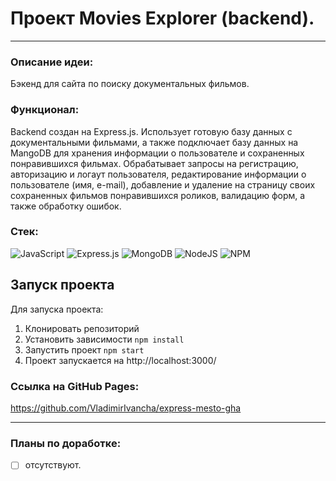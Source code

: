 # Проект Movies Explorer (backend).
___

### Описание идеи:
Бэкенд для сайта по поиску документальных фильмов.
### Функционал:
Backend создан на Express.js. Использует готовую базу данных с документальными фильмами, а также подключает базу данных на MangoDB для хранения информации о пользователе и сохраненных понравившихся фильмах. Обрабатывает запросы на регистрацию, авторизацию и логаут пользователя, редактирование информации о пользователе (имя, e-mail), добавление и удаление на страницу своих сохраненных фильмов понравившихся роликов, валидацию форм, а также обработку ошибок.
### Стек:
![JavaScript](https://img.shields.io/badge/javascript-%23323330.svg?style=for-the-badge&logo=javascript&logoColor=%23F7DF1E)
![Express.js](https://img.shields.io/badge/express.js-%23404d59.svg?style=for-the-badge&logo=express&logoColor=%2361DAFB)
![MongoDB](https://img.shields.io/badge/MongoDB-%234ea94b.svg?style=for-the-badge&logo=mongodb&logoColor=white)
![NodeJS](https://img.shields.io/badge/node.js-6DA55F?style=for-the-badge&logo=node.js&logoColor=white)
![NPM](https://img.shields.io/badge/NPM-%23000000.svg?style=for-the-badge&logo=npm&logoColor=white)

## Запуск проекта
Для запуска проекта:
1. Клонировать репозиторий
2. Установить зависимости `npm install`
3. Запустить проект `npm start`
4. Проект запускается на http://localhost:3000/

### Ссылка на GitHub Pages:
https://github.com/VladimirIvancha/express-mesto-gha
____

### Планы по доработке:
- [ ] отсутствуют.
